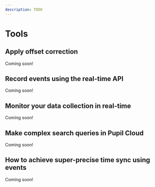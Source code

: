 ```yaml
---
description: TODO
---
```


# Tools

## Apply offset correction
Coming soon!

## Record events using the real-time API
Coming soon!

## Monitor your data collection in real-time
Coming soon!

## Make complex search queries in Pupil Cloud
Coming soon!

## How to achieve super-precise time sync using events
Coming soon!